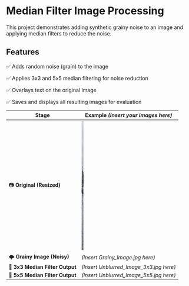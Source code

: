 # Median Filter Image Processing
This project demonstrates adding synthetic grainy noise to an image and applying median filters to reduce the noise.

## Features

✅ Adds random noise (grain) to the image

✅ Applies 3x3 and 5x5 median filtering for noise reduction

✅ Overlays text on the original image

✅ Saves and displays all resulting images for evaluation



| Stage                           | Example *(Insert your images here)*       |
| ------------------------------- | ----------------------------------------- |
| 📷 **Original (Resized)**       | *<img src="https://github.com/Hghn02/Grainy-Image-Debrlurring/blob/main/IMG_2279.jpg" alt="Screenshot Placeholder" width="5o0" height="350">*                 |
| 🌩️ **Grainy Image (Noisy)**    | *(Insert Grainy\_Image.jpg here)*         |
| 🔲 **3x3 Median Filter Output** | *(Insert Unblurred\_Image\_3x3.jpg here)* |
| 🔳 **5x5 Median Filter Output** | *(Insert Unblurred\_Image\_5x5.jpg here)* |
